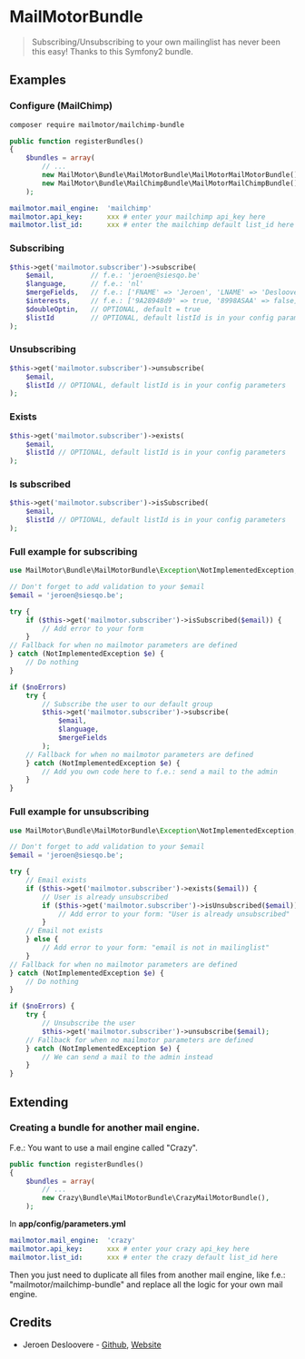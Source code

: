 # MailMotorBundle

> Subscribing/Unsubscribing to your own mailinglist has never been this easy! Thanks to this Symfony2 bundle.

## Examples

### Configure (MailChimp)

```bash
composer require mailmotor/mailchimp-bundle
```

```php
public function registerBundles()
{
    $bundles = array(
        // ...
        new MailMotor\Bundle\MailMotorBundle\MailMotorMailMotorBundle(),
        new MailMotor\Bundle\MailChimpBundle\MailMotorMailChimpBundle(),
    );
```

```yaml
mailmotor.mail_engine:  'mailchimp'
mailmotor.api_key:      xxx # enter your mailchimp api_key here
mailmotor.list_id:      xxx # enter the mailchimp default list_id here
```

### Subscribing

```php
$this->get('mailmotor.subscriber')->subscribe(
    $email,         // f.e.: 'jeroen@siesqo.be'
    $language,      // f.e.: 'nl'
    $mergeFields,   // f.e.: ['FNAME' => 'Jeroen', 'LNAME' => 'Desloovere']
    $interests,     // f.e.: ['9A28948d9' => true, '8998ASAA' => false]
    $doubleOptin,   // OPTIONAL, default = true
    $listId         // OPTIONAL, default listId is in your config parameters
);
```

### Unsubscribing

```php
$this->get('mailmotor.subscriber')->unsubscribe(
    $email,
    $listId // OPTIONAL, default listId is in your config parameters
);
```

### Exists

```php
$this->get('mailmotor.subscriber')->exists(
    $email,
    $listId // OPTIONAL, default listId is in your config parameters
);
```

### Is subscribed

```php
$this->get('mailmotor.subscriber')->isSubscribed(
    $email,
    $listId // OPTIONAL, default listId is in your config parameters
);
```

### Full example for subscribing

```php
use MailMotor\Bundle\MailMotorBundle\Exception\NotImplementedException;

// Don't forget to add validation to your $email
$email = 'jeroen@siesqo.be';

try {
    if ($this->get('mailmotor.subscriber')->isSubscribed($email)) {
        // Add error to your form
    }
// Fallback for when no mailmotor parameters are defined
} catch (NotImplementedException $e) {
    // Do nothing
}

if ($noErrors)
    try {
        // Subscribe the user to our default group
        $this->get('mailmotor.subscriber')->subscribe(
            $email,
            $language,
            $mergeFields
        );
    // Fallback for when no mailmotor parameters are defined
    } catch (NotImplementedException $e) {
        // Add you own code here to f.e.: send a mail to the admin
    }
}
```

### Full example for unsubscribing

```php
use MailMotor\Bundle\MailMotorBundle\Exception\NotImplementedException;

// Don't forget to add validation to your $email
$email = 'jeroen@siesqo.be';

try {
    // Email exists
    if ($this->get('mailmotor.subscriber')->exists($email)) {
        // User is already unsubscribed
        if ($this->get('mailmotor.subscriber')->isUnsubscribed($email)) {
            // Add error to your form: "User is already unsubscribed"
        }
    // Email not exists
    } else {
        // Add error to your form: "email is not in mailinglist"
    }
// Fallback for when no mailmotor parameters are defined
} catch (NotImplementedException $e) {
    // Do nothing
}

if ($noErrors) {
    try {
        // Unsubscribe the user
        $this->get('mailmotor.subscriber')->unsubscribe($email);
    // Fallback for when no mailmotor parameters are defined
    } catch (NotImplementedException $e) {
        // We can send a mail to the admin instead
    }
}
```

## Extending

### Creating a bundle for another mail engine.

F.e.: You want to use a mail engine called "Crazy".

```php
public function registerBundles()
{
    $bundles = array(
        // ...
        new Crazy\Bundle\MailMotorBundle\CrazyMailMotorBundle(),
    );
```

In **app/config/parameters.yml**

```yaml
mailmotor.mail_engine:  'crazy'
mailmotor.api_key:      xxx # enter your crazy api_key here
mailmotor.list_id:      xxx # enter the crazy default list_id here
```

Then you just need to duplicate all files from another mail engine, like f.e.: "mailmotor/mailchimp-bundle" and replace all the logic for your own mail engine.

## Credits

* Jeroen Desloovere - [Github](https://github.com/jeroendesloovere), [Website](http://jeroendesloovere.be)